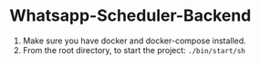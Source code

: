 # Whatsapp-Scheduler-Backend

1. Make sure you have docker and docker-compose installed.  
2. From the root directory, to start the project:
`./bin/start/sh`

